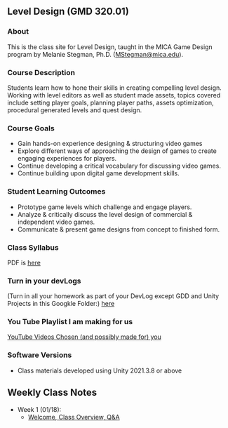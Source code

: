 ## Level Design (GMD 320.01)

### About
This is the class site for Level Design, taught in the MICA Game Design program by Melanie Stegman, Ph.D. (MStegman@mica.edu).

### Course Description
Students learn how to hone their skills in creating compelling level design. Working with level editors as well as student made assets, topics covered include setting player goals, planning player paths, assets optimization, procedural generated levels and quest design.

### Course Goals
- Gain hands-on experience designing & structuring video games
- Explore different ways of approaching the design of games to create engaging experiences
for players.
- Continue developing a critical vocabulary for discussing video games.
- Continue building upon digital game development skills.

### Student Learning Outcomes
- Prototype game levels which challenge and engage players.
- Analyze & critically discuss the level design of commercial & independent video games.
- Communicate & present game designs from concept to finished form.

### Class Syllabus
PDF is [here](https://docs.google.com/document/d/14MWW3DVEj2ji-mtOWTNhpTAmyzexUansdoelNbgsfjc/edit?usp=sharing) 

### Turn in your devLogs 

(Turn in all your homework as part of your DevLog except GDD and Unity Projects in this Googkle Folder:) [here](https://drive.google.com/drive/folders/1mZF34rJRLyvDaWPvpbrqLx2YQPJGt3Sd?usp=share_link)

### You Tube Playlist I am making for us

[YouTube Videos Chosen (and possibly made for) you](https://www.youtube.com/watch?v=wn27AGuE49A&list=PL67Pl4-7H_JDZ1e6PCAGYAAyySk9WAVjc)

### Software Versions

- Class materials developed using Unity 2021.3.8 or above


## Weekly Class Notes
- Week 1 (01/18):
  - [Welcome, Class Overview, Q&A](week1.md)